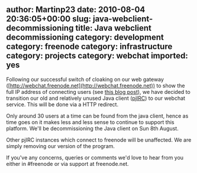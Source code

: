 author: Martinp23
date: 2010-08-04 20:36:05+00:00
slug: java-webclient-decommissioning
title: Java webclient decommissioning
category: development
category: freenode
category: infrastructure
category: projects
category: webchat
imported: yes
---
Following our successful switch of cloaking on our web gateway ([http://webchat.freenode.net](http://webchat.freenode.net)) to show the full IP address of connecting users (see [this blog post](http://blog.freenode.net/2010/06/freenode-webchat-changes/)), we have decided to transition our old and relatively unused Java client ([pjIRC](http://www.pjirc.com/main.php)) to our webchat service. This will be done via a HTTP redirect.

Only around 30 users at a time can be found from the java client, hence as time goes on it makes less and less sense to continue to support this platform. We'll be decommissioning the Java client on Sun 8th August.

Other pjIRC instances which connect to freenode will be unaffected. We are simply removing our version of the program.

If you've any concerns, queries or comments we'd love to hear from you either in #freenode or via support at freenode.net.
